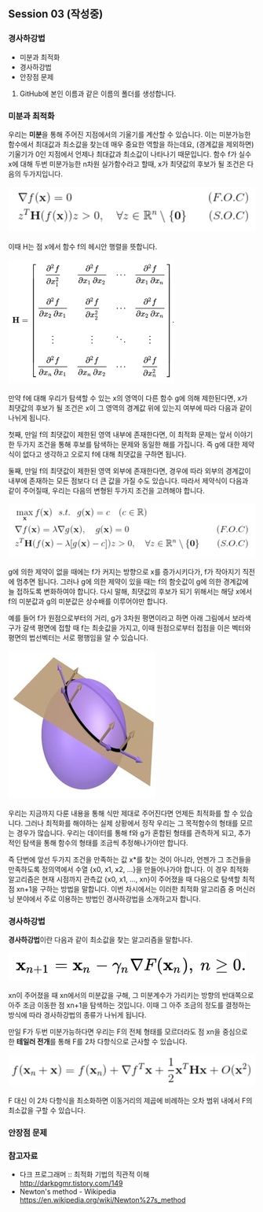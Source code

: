## Session 03 (작성중)
### 경사하강법

* 미분과 최적화
* 경사하강법
* 안장점 문제


1. GitHub에 본인 이름과 같은 이름의 폴더를 생성합니다.

### 미분과 최적화

우리는 <b>미분</b>을 통해 주어진 지점에서의 기울기를 계산할 수 있습니다. 이는 미분가능한 함수에서 최대값과 최소값을 찾는데 매우 중요한 역할을 하는데요, (경계값을 제외하면) 기울기가 0인 지점에서 언제나 최대값과 최소값이 나타나기 때문입니다. 함수 f가 실수 x에 대해 두번 미분가능한 n차원 실가함수라고 할때, x가 최댓값의 후보가 될 조건은 다음의 두가지입니다.
<br></br>
![session03_01](./image/session03_01_focnsoc.png)
<br></br>
이때 H는 점 x에서 함수 f의 헤시안 행렬을 뜻합니다.
<br></br>
![session03_02](./image/session03_02_hessian.png)
<br></br>
만약 f에 대해 우리가 탐색할 수 있는 x의 영역이 다른 함수 g에 의해 제한된다면, x가 최댓값의 후보가 될 조건은 x이 그 영역의 경계값 위에 있는지 여부에 따라 다음과 같이 나뉘게 됩니다.

첫째, 만일 f의 최댓값이 제한된 영역 내부에 존재한다면, 이 최적화 문제는 앞서 이야기한 두가지 조건을 통해 후보를 탐색하는 문제와 동일한 해를 가집니다. 즉 g에 대한 제약식이 없다고 생각하고 오로지 f에 대해 최댓값을 구하면 됩니다.

둘째, 만일 f의 최댓값이 제한된 영역 외부에 존재한다면, 경우에 따라 외부의 경계값이 내부에 존재하는 모든 점보다 더 큰 값을 가질 수도 있습니다. 따라서 제약식이 다음과 같이 주어질때, 우리는 다음의 변형된 두가지 조건을 고려해야 합니다.
<br></br>
![session03_03](./image/session03_03_lagrange.png)
<br></br>
g에 의한 제약이 없을 때에는 f가 커지는 방향으로 x를 증가시키다가, f가 작아지기 직전에 멈추면 됩니다. 그러나 g에 의한 제약이 있을 때는 f의 함숫값이 g에 의한 경계값에 늘 접하도록 변화하여야 합니다. 다시 말해, 최댓값의 후보가 되기 위해서는 해당 x에서 f의 미분값과 g의 미분값은 상수배를 이루어야만 합니다.

예를 들어 f가 원점으로부터의 거리, g가 3차원 평면이라고 하면 아래 그림에서 보라색 구가 갈색 평면에 접할 때 f는 최솟값을 가지고, 이때 원점으로부터 접점을 이은 벡터와 평면의 법선벡터는 서로 평행임을 알 수 있습니다.
<br></br>
![session03_04](./image/session03_04_lagrange.jpg)
<br></br>
우리는 지금까지 다룬 내용을 통해 식만 제대로 주어진다면 언제든 최적화를 할 수 있습니다. 그러나 최적화를 해야하는 실제 상황에서 정작 우리는 그 목적함수의 형태를 모르는 경우가 많습니다. 우리는 데이터를 통해 f와 g가 혼합된 형태를 관측하게 되고, 추가적인 탐색을 통해 함수의 형태를 조금씩 추정해나가야만 합니다.

즉 단번에 앞선 두가지 조건을 만족하는 값 x*를 찾는 것이 아니라, 언젠가 그 조건들을 만족하도록 정의역에서 수열 {x0, x1, x2, ...}을 만들어나가야 합니다. 이 경우 최적화 알고리즘은 현재 시점까지 관측값 {x0, x1, ..., xn}이 주어졌을 때 다음으로 탐색할 최적점 xn+1을 구하는 방법을 말합니다. 이번 차시에서는 이러한 최적화 알고리즘 중 머신러닝 분야에서 주로 이용하는 방법인 경사하강법을 소개하고자 합니다.


### 경사하강법

<b>경사하강법</b>이란 다음과 같이 최소값을 찾는 알고리즘을 말합니다.
<br></br>
![session03_05](./image/session03_05_gradient.png)
<br></br>
xn이 주어졌을 때 xn에서의 미분값을 구해, 그 미분계수가 가리키는 방향의 반대쪽으로 아주 조금 이동한 점 xn+1을 탐색하는 것입니다. 이때 그 아주 조금의 정도를 결정하는 방식에 따라 경사하강법의 종류가 나뉘게 됩니다.

만일 F가 두번 미분가능하다면 우리는 F의 전체 형태를 모르더라도 점 xn을 중심으로 한 <b>테일러 전개</b>를 통해 F를 2차 다항식으로 근사할 수 있습니다.
<br></br>
![session03_06](./image/session03_06_taylor.png)
<br></br>
F 대신 이 2차 다항식을 최소화하면 이동거리의 제곱에 비례하는 오차 범위 내에서 F의 최소값을 구할 수 있습니다. 




### 안장점 문제


### 참고자료

* 다크 프로그래머 :: 최적화 기법의 직관적 이해  
http://darkpgmr.tistory.com/149
* Newton's method - Wikipedia  
https://en.wikipedia.org/wiki/Newton%27s_method
